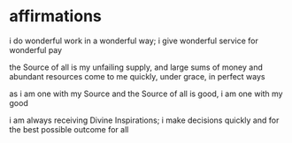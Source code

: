 # affirmations

i do wonderful work in a wonderful way; i give wonderful service for wonderful pay

the Source of all is my unfailing supply, and large sums of money and abundant resources come to me quickly, under grace, in perfect ways

as i am one with my Source and the Source of all is good, i am one with my good

i am always receiving Divine Inspirations; i make decisions quickly and for the best possible outcome for all

